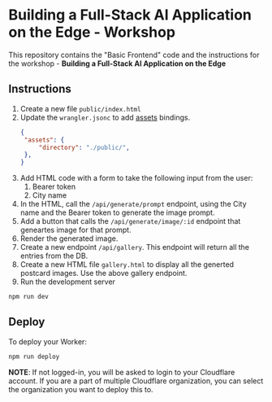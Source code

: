 # Building a Full-Stack AI Application on the Edge - Workshop

This repository contains the "Basic Frontend" code and the instructions for the workshop - **Building a Full-Stack AI Application on the Edge**

## Instructions

1. Create a new file `public/index.html`
2. Update the `wrangler.jsonc` to add [assets](https://developers.cloudflare.com/workers/static-assets/) bindings.
   ```json
   {
    "assets": {
		"directory": "./public/",
	},
   }
   ```
3. Add HTML code with a form to take the following input from the user:
   1. Bearer token
   2. City name
4. In the HTML, call the `/api/generate/prompt` endpoint, using the City name and the Bearer token to generate the image prompt.
5. Add a button that calls the `/api/generate/image/:id` endpoint that geneartes image for that prompt.
6. Render the generated image.
7. Create a new endpoint `/api/gallery`. This endpoint will return all the entries from the DB.
8. Create a new HTML file `gallery.html` to display all the generted postcard images. Use the above gallery endpoint.
9. Run the development server

```sh
npm run dev
```

## Deploy

To deploy your Worker:

```sh
npm run deploy
```

**NOTE**: If not logged-in, you will be asked to login to your Cloudflare account. If you are a part of multiple Cloudflare organization, you can select the organization you want to deploy this to.

